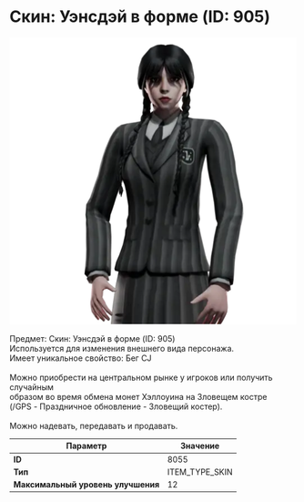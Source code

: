 # Скин: Уэнсдэй в форме (ID: 905)

![Item Image](../img/8055.webp?raw=true)

Предмет: Скин: Уэнсдэй в форме (ID: 905)<br>Используется для изменения внешнего вида персонажа.<br>Имеет уникальное свойство: Бег CJ<br><br>Можно приобрести на центральном рынке у игроков или получить случайным<br>образом во время обмена монет Хэллоуина на Зловещем костре<br>(/GPS - Праздничное обновление - Зловещий костер).<br><br>Можно надевать, передавать и продавать.


| Параметр | Значение |
|----------|----------|
| **ID** | 8055 |
| **Тип** | ITEM_TYPE_SKIN |
| **Максимальный уровень улучшения** | 12 |

